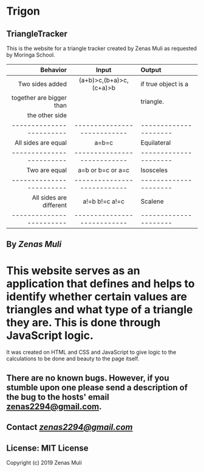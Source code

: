 Trigon
===

TriangleTracker
---

This is the website for a triangle tracker created by Zenas Muli as requested by
Moringa School.

| Behavior               | Input                     | Output              |
|-----------------------:|:-------------------------:|:--------------------|
|Two sides added         |(a+b)>c,(b+a)>c,(c+a)>b    |if true object is a  |
|together are bigger than|                           |triangle.            |
|the other side          |                           |                     |
|------------------------|---------------------------|---------------------|
|All sides are equal     |a=b=c                      |Equilateral          |
|------------------------|---------------------------|---------------------|
|Two are equal           |a=b or b=c or a=c          |Isosceles            |
|------------------------|---------------------------|---------------------|
|All sides are different |a!=b b!=c a!=c             |Scalene              |
|------------------------|---------------------------|---------------------|

By *Zenas Muli*
---

This website serves as an application that defines and helps to identify whether
 certain values are triangles and what type of a triangle they are. This is done
 through JavaScript logic.
===

It was created on HTML and CSS and JavaScript to
give logic to the calculations to be done and beauty to the page itself.

There are no known bugs. However, if you stumble upon one please send a
description of the bug to the hosts' email zenas2294@gmail.com.
---

**Contact**
*zenas2294@gmail.com*
---

License: MIT License
---

Copyright (c) 2019 Zenas Muli
